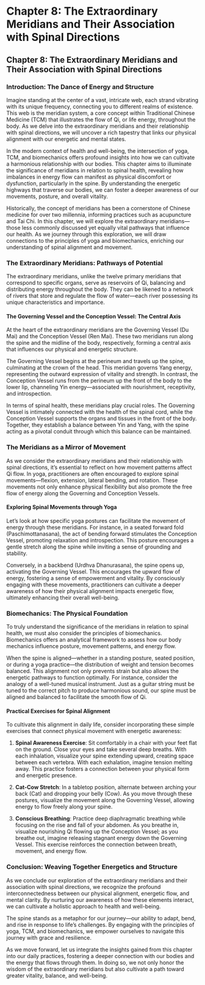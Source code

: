 # Chapter 8: The Extraordinary Meridians and Their Association with Spinal Directions

## Chapter 8: The Extraordinary Meridians and Their Association with Spinal Directions

### Introduction: The Dance of Energy and Structure

Imagine standing at the center of a vast, intricate web, each strand vibrating with its unique frequency, connecting you to different realms of existence. This web is the meridian system, a core concept within Traditional Chinese Medicine (TCM) that illustrates the flow of Qi, or life energy, throughout the body. As we delve into the extraordinary meridians and their relationship with spinal directions, we will uncover a rich tapestry that links our physical alignment with our energetic and mental states. 

In the modern context of health and well-being, the intersection of yoga, TCM, and biomechanics offers profound insights into how we can cultivate a harmonious relationship with our bodies. This chapter aims to illuminate the significance of meridians in relation to spinal health, revealing how imbalances in energy flow can manifest as physical discomfort or dysfunction, particularly in the spine. By understanding the energetic highways that traverse our bodies, we can foster a deeper awareness of our movements, posture, and overall vitality.

Historically, the concept of meridians has been a cornerstone of Chinese medicine for over two millennia, informing practices such as acupuncture and Tai Chi. In this chapter, we will explore the extraordinary meridians—those less commonly discussed yet equally vital pathways that influence our health. As we journey through this exploration, we will draw connections to the principles of yoga and biomechanics, enriching our understanding of spinal alignment and movement.

### The Extraordinary Meridians: Pathways of Potential

The extraordinary meridians, unlike the twelve primary meridians that correspond to specific organs, serve as reservoirs of Qi, balancing and distributing energy throughout the body. They can be likened to a network of rivers that store and regulate the flow of water—each river possessing its unique characteristics and importance.

#### The Governing Vessel and the Conception Vessel: The Central Axis

At the heart of the extraordinary meridians are the Governing Vessel (Du Mai) and the Conception Vessel (Ren Mai). These two meridians run along the spine and the midline of the body, respectively, forming a central axis that influences our physical and energetic structure.

The Governing Vessel begins at the perineum and travels up the spine, culminating at the crown of the head. This meridian governs Yang energy, representing the outward expression of vitality and strength. In contrast, the Conception Vessel runs from the perineum up the front of the body to the lower lip, channeling Yin energy—associated with nourishment, receptivity, and introspection.

In terms of spinal health, these meridians play crucial roles. The Governing Vessel is intimately connected with the health of the spinal cord, while the Conception Vessel supports the organs and tissues in the front of the body. Together, they establish a balance between Yin and Yang, with the spine acting as a pivotal conduit through which this balance can be maintained.

### The Meridians as a Mirror of Movement

As we consider the extraordinary meridians and their relationship with spinal directions, it’s essential to reflect on how movement patterns affect Qi flow. In yoga, practitioners are often encouraged to explore spinal movements—flexion, extension, lateral bending, and rotation. These movements not only enhance physical flexibility but also promote the free flow of energy along the Governing and Conception Vessels.

#### Exploring Spinal Movements through Yoga

Let’s look at how specific yoga postures can facilitate the movement of energy through these meridians. For instance, in a seated forward fold (Paschimottanasana), the act of bending forward stimulates the Conception Vessel, promoting relaxation and introspection. This posture encourages a gentle stretch along the spine while inviting a sense of grounding and stability.

Conversely, in a backbend (Urdhva Dhanurasana), the spine opens up, activating the Governing Vessel. This encourages the upward flow of energy, fostering a sense of empowerment and vitality. By consciously engaging with these movements, practitioners can cultivate a deeper awareness of how their physical alignment impacts energetic flow, ultimately enhancing their overall well-being.

### Biomechanics: The Physical Foundation

To truly understand the significance of the meridians in relation to spinal health, we must also consider the principles of biomechanics. Biomechanics offers an analytical framework to assess how our body mechanics influence posture, movement patterns, and energy flow.

When the spine is aligned—whether in a standing posture, seated position, or during a yoga practice—the distribution of weight and tension becomes balanced. This alignment not only prevents strain but also allows the energetic pathways to function optimally. For instance, consider the analogy of a well-tuned musical instrument. Just as a guitar string must be tuned to the correct pitch to produce harmonious sound, our spine must be aligned and balanced to facilitate the smooth flow of Qi.

#### Practical Exercises for Spinal Alignment 

To cultivate this alignment in daily life, consider incorporating these simple exercises that connect physical movement with energetic awareness:

1. **Spinal Awareness Exercise**: Sit comfortably in a chair with your feet flat on the ground. Close your eyes and take several deep breaths. With each inhalation, visualize your spine extending upward, creating space between each vertebra. With each exhalation, imagine tension melting away. This practice fosters a connection between your physical form and energetic presence.

2. **Cat-Cow Stretch**: In a tabletop position, alternate between arching your back (Cat) and dropping your belly (Cow). As you move through these postures, visualize the movement along the Governing Vessel, allowing energy to flow freely along your spine.

3. **Conscious Breathing**: Practice deep diaphragmatic breathing while focusing on the rise and fall of your abdomen. As you breathe in, visualize nourishing Qi flowing up the Conception Vessel; as you breathe out, imagine releasing stagnant energy down the Governing Vessel. This exercise reinforces the connection between breath, movement, and energy flow.

### Conclusion: Weaving Together Energetics and Structure

As we conclude our exploration of the extraordinary meridians and their association with spinal directions, we recognize the profound interconnectedness between our physical alignment, energetic flow, and mental clarity. By nurturing our awareness of how these elements interact, we can cultivate a holistic approach to health and well-being.

The spine stands as a metaphor for our journey—our ability to adapt, bend, and rise in response to life’s challenges. By engaging with the principles of yoga, TCM, and biomechanics, we empower ourselves to navigate this journey with grace and resilience. 

As we move forward, let us integrate the insights gained from this chapter into our daily practices, fostering a deeper connection with our bodies and the energy that flows through them. In doing so, we not only honor the wisdom of the extraordinary meridians but also cultivate a path toward greater vitality, balance, and well-being.